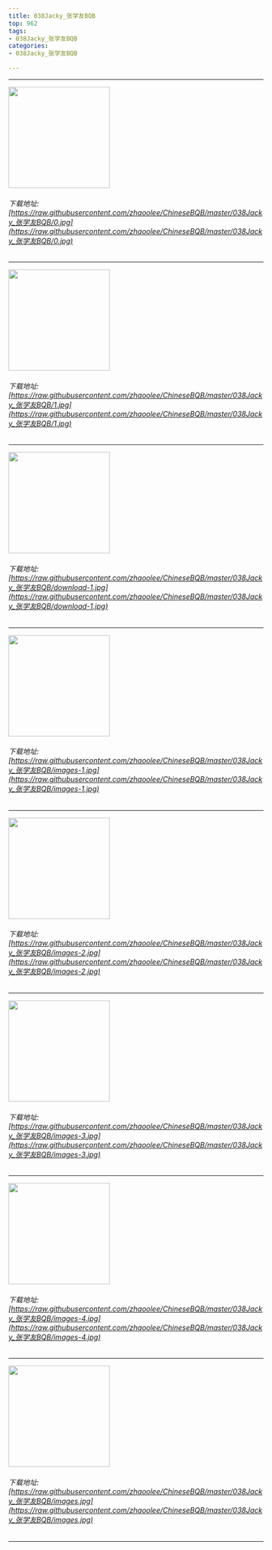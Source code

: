 ```yaml
---
title: 038Jacky_张学友BQB
top: 962
tags:
- 038Jacky_张学友BQB
categories:
- 038Jacky_张学友BQB

---
```


------

<!-- more -->

<img height='200px' style='height:200px;' src=https://raw.githubusercontent.com/zhaoolee/ChineseBQB/master/038Jacky_张学友BQB/0.jpg /><br/><h6>下载地址: [https://raw.githubusercontent.com/zhaoolee/ChineseBQB/master/038Jacky_张学友BQB/0.jpg](https://raw.githubusercontent.com/zhaoolee/ChineseBQB/master/038Jacky_张学友BQB/0.jpg)</h6><hr/><img height='200px' style='height:200px;' src=https://raw.githubusercontent.com/zhaoolee/ChineseBQB/master/038Jacky_张学友BQB/1.jpg /><br/><h6>下载地址: [https://raw.githubusercontent.com/zhaoolee/ChineseBQB/master/038Jacky_张学友BQB/1.jpg](https://raw.githubusercontent.com/zhaoolee/ChineseBQB/master/038Jacky_张学友BQB/1.jpg)</h6><hr/><img height='200px' style='height:200px;' src=https://raw.githubusercontent.com/zhaoolee/ChineseBQB/master/038Jacky_张学友BQB/download-1.jpg /><br/><h6>下载地址: [https://raw.githubusercontent.com/zhaoolee/ChineseBQB/master/038Jacky_张学友BQB/download-1.jpg](https://raw.githubusercontent.com/zhaoolee/ChineseBQB/master/038Jacky_张学友BQB/download-1.jpg)</h6><hr/><img height='200px' style='height:200px;' src=https://raw.githubusercontent.com/zhaoolee/ChineseBQB/master/038Jacky_张学友BQB/images-1.jpg /><br/><h6>下载地址: [https://raw.githubusercontent.com/zhaoolee/ChineseBQB/master/038Jacky_张学友BQB/images-1.jpg](https://raw.githubusercontent.com/zhaoolee/ChineseBQB/master/038Jacky_张学友BQB/images-1.jpg)</h6><hr/><img height='200px' style='height:200px;' src=https://raw.githubusercontent.com/zhaoolee/ChineseBQB/master/038Jacky_张学友BQB/images-2.jpg /><br/><h6>下载地址: [https://raw.githubusercontent.com/zhaoolee/ChineseBQB/master/038Jacky_张学友BQB/images-2.jpg](https://raw.githubusercontent.com/zhaoolee/ChineseBQB/master/038Jacky_张学友BQB/images-2.jpg)</h6><hr/><img height='200px' style='height:200px;' src=https://raw.githubusercontent.com/zhaoolee/ChineseBQB/master/038Jacky_张学友BQB/images-3.jpg /><br/><h6>下载地址: [https://raw.githubusercontent.com/zhaoolee/ChineseBQB/master/038Jacky_张学友BQB/images-3.jpg](https://raw.githubusercontent.com/zhaoolee/ChineseBQB/master/038Jacky_张学友BQB/images-3.jpg)</h6><hr/><img height='200px' style='height:200px;' src=https://raw.githubusercontent.com/zhaoolee/ChineseBQB/master/038Jacky_张学友BQB/images-4.jpg /><br/><h6>下载地址: [https://raw.githubusercontent.com/zhaoolee/ChineseBQB/master/038Jacky_张学友BQB/images-4.jpg](https://raw.githubusercontent.com/zhaoolee/ChineseBQB/master/038Jacky_张学友BQB/images-4.jpg)</h6><hr/><img height='200px' style='height:200px;' src=https://raw.githubusercontent.com/zhaoolee/ChineseBQB/master/038Jacky_张学友BQB/images.jpg /><br/><h6>下载地址: [https://raw.githubusercontent.com/zhaoolee/ChineseBQB/master/038Jacky_张学友BQB/images.jpg](https://raw.githubusercontent.com/zhaoolee/ChineseBQB/master/038Jacky_张学友BQB/images.jpg)</h6><hr/>